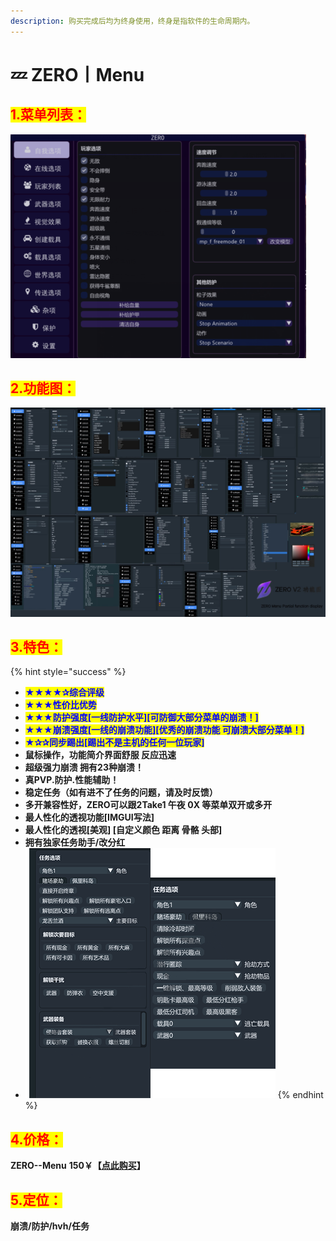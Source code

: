 ```yaml
---
description: 购买完成后均为终身使用，终身是指软件的生命周期内。
---
```


# 💤 ZERO丨Menu

## <mark style="color:red;">1.菜单列表：</mark>

![](<../../../.gitbook/assets/image (4) (1) (1) (1) (1).png>)

## <mark style="color:red;">2.功能图：</mark>

![若看不清，请复制到桌面](../../../.gitbook/assets/zero功能图.jpeg)

## <mark style="color:red;">3.特色：</mark>

{% hint style="success" %}
* <mark style="color:blue;">**★★★★✰综合评级**</mark>
* <mark style="color:blue;">**★★★性价比优势**</mark>
* <mark style="color:blue;">**★★★防护强度\[一线防护水平]\[可防御大部分菜单的崩溃！]**</mark>
* <mark style="color:blue;">**★★★崩溃强度\[一线的崩溃功能]\[优秀的崩溃功能 可崩溃大部分菜单！]**</mark>
* <mark style="color:blue;">**★✰✰同步踢出\[踢出不是主机的任何一位玩家]**</mark>
* **鼠标操作，功能简介界面舒服 反应迅速**
* **超级强力崩溃 拥有23种崩溃！**
* **真PVP.防护.性能辅助！**
* **稳定任务（如有进不了任务的问题，请及时反馈）**
* **多开兼容性好，ZERO可以跟2Take1 午夜 0X 等菜单双开或多开**
* **最人性化的透视功能\[IMGUI写法]**
* **最人性化的透视\[美观] \[自定义颜色 距离 骨骼 头部]**
* **拥有独家任务助手/改分红**
* ![](../../../.gitbook/assets/zero介绍图.png)
{% endhint %}

## <mark style="color:red;">4.价格：</mark>

**ZERO--Menu** **150￥【**[**点此购买**](https://ruohanfkw.shop/?code=ZnJvbT0xMDA2JmE9MiZiPTc0)**】**

## <mark style="color:red;">**5.定位：**</mark>

**崩溃/防护/hvh/任务**
